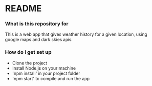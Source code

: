 # README #

### What is this repository for ###

This is a web app that gives weather history for a given location, using google maps and dark skies apis

### How do I get set up ###

* Clone the project
* Install Node.js on your machine
* 'npm install' in your project folder
* 'npm start' to compile and run the app
